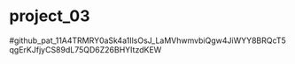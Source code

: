 # project_03
#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